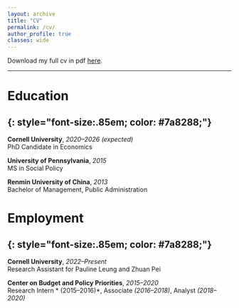 ```yaml
---
layout: archive
title: "CV"
permalink: /cv/
author_profile: true
classes: wide
---
```


Download my full cv in pdf  [here](/assets/pdf/cv_lexincai.pdf).

---
# Education
{: style="font-size:.85em; color: #7a8288;"}
---

**Cornell University**, *2020–2026 (expected)*  
PhD Candidate in Economics

**University of Pennsylvania**, *2015*  
MS in Social Policy

**Renmin University of China**, *2013*  
Bachelor of Management, Public Administration

# Employment
{: style="font-size:.85em; color: #7a8288;"}
---

**Cornell University**, *2022–Present*  
Research Assistant for Pauline Leung and Zhuan Pei

**Center on Budget and Policy Priorities**,  *2015–2020*  
Research Intern * (2015–2016)*,  Associate *(2016–2018)*, Analyst *(2018–2020)*   
